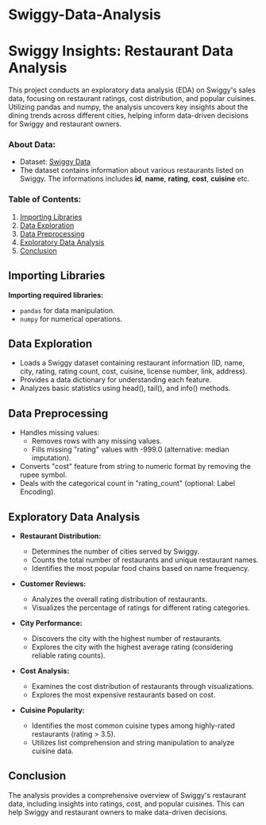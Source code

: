 # Swiggy-Data-Analysis

# Swiggy Insights: Restaurant Data Analysis

This project conducts an exploratory data analysis (EDA) on Swiggy's sales data, focusing on restaurant ratings, cost distribution, and popular cuisines. Utilizing pandas and numpy, the analysis uncovers key insights about the dining trends across different cities, helping inform data-driven decisions for Swiggy and restaurant owners.

### About Data:

- Dataset: [Swiggy Data](https://drive.google.com/file/d/1xtUucJirZ50D7JP7GftRoMcWAECkbWfW/view?usp=sharing)
- The dataset contains information about various restaurants listed on Swiggy. The informations includes **id**, **name**, **rating**, **cost**, **cuisine** etc.

### Table of Contents:

1. [Importing Libraries](#importing-libraries)
2. [Data Exploration](#data-exploration)
3. [Data Preprocessing](#data-preprocessing)
4. [Exploratory Data Analysis](#exploratory-data-analysis)
5. [Conclusion](#conclusion)

## Importing Libraries

**Importing required libraries:**
- `pandas` for data manipulation.
- `numpy` for numerical operations.

## Data Exploration

 - Loads a Swiggy dataset containing restaurant information (ID, name, city, rating, rating count, cost, cuisine, license number, link, address).
 - Provides a data dictionary for understanding each feature.
 - Analyzes basic statistics using head(), tail(), and info() methods.

## Data Preprocessing

- Handles missing values:
  - Removes rows with any missing values.
  - Fills missing "rating" values with -999.0 (alternative: median imputation).
- Converts "cost" feature from string to numeric format by removing the rupee symbol.
- Deals with the categorical count in "rating_count" (optional: Label Encoding).

## Exploratory Data Analysis

- **Restaurant Distribution:**
   - Determines the number of cities served by Swiggy.
   - Counts the total number of restaurants and unique restaurant names.
   - Identifies the most popular food chains based on name frequency.
      
- **Customer Reviews:**
   - Analyzes the overall rating distribution of restaurants.
   - Visualizes the percentage of ratings for different rating categories.
      
- **City Performance:**
   - Discovers the city with the highest number of restaurants.
   - Explores the city with the highest average rating (considering reliable rating counts).
      
- **Cost Analysis:**
   - Examines the cost distribution of restaurants through visualizations.
   - Explores the most expensive restaurants based on cost.
      
- **Cuisine Popularity:**
   - Identifies the most common cuisine types among highly-rated restaurants (rating > 3.5).
   - Utilizes list comprehension and string manipulation to analyze cuisine data.

## Conclusion
The analysis provides a comprehensive overview of Swiggy's restaurant data, including insights into ratings, cost, and popular cuisines. This can help Swiggy and restaurant owners to make data-driven decisions.
